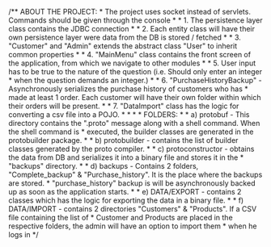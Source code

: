   /** ABOUT THE PROJECT:
     * The project uses socket instead of servlets. Commands should be given through the console
     *
     * 1. The persistence layer class contains the JDBC connection
     *
     * 2. Each entity class will have their own persistence layer were data from the DB is stored / fetched
     *
     * 3. "Customer" and "Admin" extends the abstract class "User" to inherit common properties
     *
     * 4. "MainMenu" class contains the front screen of the application, from which we navigate to other modules
     *
     * 5. User input has to be true to the nature of the question (i.e. Should only enter an integer
     *  when the question demands an integer.)
     *
     * 6. "PurchaseHistoryBackup" - Asynchronously serializes the purchase history of customers who has
     *   made at least 1 order. Each customer will have their own folder within which their orders will be present.
     *
     * 7. "DataImport" class has the logic for converting a csv file into a POJO.
     *
     *
     *
     * FOLDERS:
     *
     * a) protobuf - This directory contains the ".proto" message along with a shell command. When the shell command is
     * executed, the builder classes are generated in the protobuilder package.
     *
     * b) protobuilder - contains the list of builder classes generated by the proto compiler.
     *
     * c) protoconstructor - obtains the data from DB and serializes it into a binary file and stores it in the
     * "backups" directory.
     *
     * d) backups - Contains 2 folders, "Complete_backup" & "Purchase_history". It is the place where the backups are stored.
     *   "purchase_history" backup is will be asynchronously backed up as soon as the application starts.
     *
     * e) DATA/EXPORT - contains 2 classes which has the logic for exporting the data in a binary file.
     *
     * f) DATA/IMPORT - contains 2 directories "Customers" & "Products". If a CSV file containing the list of
     *   Customer and Products are placed in the respective folders, the admin will have an option to import them
     *   when he logs in
     */
